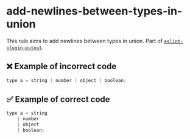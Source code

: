 # add-newlines-between-types-in-union

This rule aims to add newlines between types in union. Part of [`eslint-plugin-putout`](https://github.com/coderaiser/putout/tree/master/packages/eslint-plugin-putout#rules).

## ❌ Example of incorrect code

```js
type a = string | number | object | boolean;
```

## ✅ Example of correct code

```js
type a = string
    | number
    | object
    | boolean;
```
